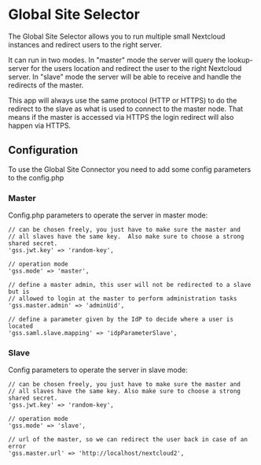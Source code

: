 # Global Site Selector

The Global Site Selector allows you to run multiple small Nextcloud instances and redirect users to the right server.

It can run in two modes. In "master" mode the server will query the lookup-server for the users location and redirect the user to the right Nextcloud server. In "slave" mode the server will be able to receive and handle the redirects of the master.

This app will always use the same protocol (HTTP or HTTPS) to do the redirect to the slave as what is used to connect to the master node. That means if the master is accessed via HTTPS the login redirect will also happen via HTTPS.

## Configuration

To use the Global Site Connector you need to add some config parameters to the config.php

### Master

Config.php parameters to operate the server in master mode:

````
// can be chosen freely, you just have to make sure the master and
// all slaves have the same key.  Also make sure to choose a strong shared secret.
'gss.jwt.key' => 'random-key',

// operation mode
'gss.mode' => 'master',

// define a master admin, this user will not be redirected to a slave but is
// allowed to login at the master to perform administration tasks
'gss.master.admin' => 'adminUid',

// define a parameter given by the IdP to decide where a user is located
'gss.saml.slave.mapping' => 'idpParameterSlave',
````

### Slave

Config parameters to operate the server in slave mode:

````
// can be chosen freely, you just have to make sure the master and
// all slaves have the same key. Also make sure to choose a strong shared secret.
'gss.jwt.key' => 'random-key',

// operation mode
'gss.mode' => 'slave',

// url of the master, so we can redirect the user back in case of an error
'gss.master.url' => 'http://localhost/nextcloud2',
````

